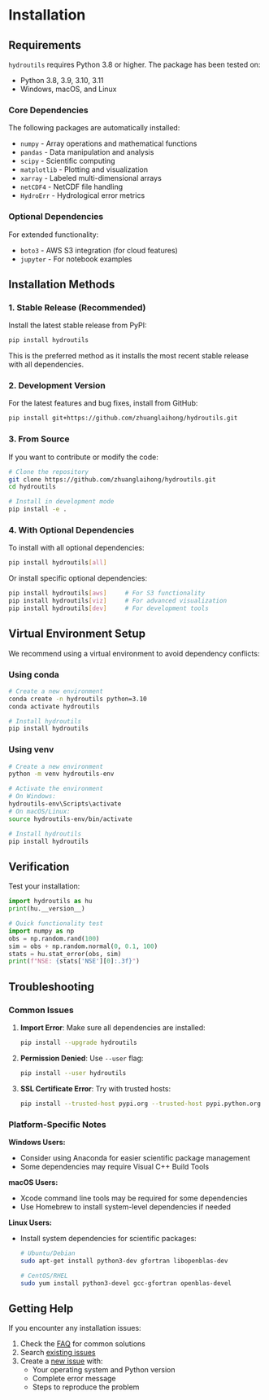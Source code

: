 # Installation

## Requirements

`hydroutils` requires Python 3.8 or higher. The package has been tested on:

- Python 3.8, 3.9, 3.10, 3.11
- Windows, macOS, and Linux

### Core Dependencies

The following packages are automatically installed:

- `numpy` - Array operations and mathematical functions
- `pandas` - Data manipulation and analysis
- `scipy` - Scientific computing
- `matplotlib` - Plotting and visualization
- `xarray` - Labeled multi-dimensional arrays
- `netCDF4` - NetCDF file handling
- `HydroErr` - Hydrological error metrics

### Optional Dependencies

For extended functionality:

- `boto3` - AWS S3 integration (for cloud features)
- `jupyter` - For notebook examples

## Installation Methods

### 1. Stable Release (Recommended)

Install the latest stable release from PyPI:

```bash
pip install hydroutils
```

This is the preferred method as it installs the most recent stable release with all dependencies.

### 2. Development Version

For the latest features and bug fixes, install from GitHub:

```bash
pip install git+https://github.com/zhuanglaihong/hydroutils.git
```

### 3. From Source

If you want to contribute or modify the code:

```bash
# Clone the repository
git clone https://github.com/zhuanglaihong/hydroutils.git
cd hydroutils

# Install in development mode
pip install -e .
```

### 4. With Optional Dependencies

To install with all optional dependencies:

```bash
pip install hydroutils[all]
```

Or install specific optional dependencies:

```bash
pip install hydroutils[aws]     # For S3 functionality
pip install hydroutils[viz]     # For advanced visualization
pip install hydroutils[dev]     # For development tools
```

## Virtual Environment Setup

We recommend using a virtual environment to avoid dependency conflicts:

### Using conda

```bash
# Create a new environment
conda create -n hydroutils python=3.10
conda activate hydroutils

# Install hydroutils
pip install hydroutils
```

### Using venv

```bash
# Create a new environment
python -m venv hydroutils-env

# Activate the environment
# On Windows:
hydroutils-env\Scripts\activate
# On macOS/Linux:
source hydroutils-env/bin/activate

# Install hydroutils
pip install hydroutils
```

## Verification

Test your installation:

```python
import hydroutils as hu
print(hu.__version__)

# Quick functionality test
import numpy as np
obs = np.random.rand(100)
sim = obs + np.random.normal(0, 0.1, 100)
stats = hu.stat_error(obs, sim)
print(f"NSE: {stats['NSE'][0]:.3f}")
```

## Troubleshooting

### Common Issues

1. **Import Error**: Make sure all dependencies are installed:
   ```bash
   pip install --upgrade hydroutils
   ```

2. **Permission Denied**: Use `--user` flag:
   ```bash
   pip install --user hydroutils
   ```

3. **SSL Certificate Error**: Try with trusted hosts:
   ```bash
   pip install --trusted-host pypi.org --trusted-host pypi.python.org hydroutils
   ```

### Platform-Specific Notes

**Windows Users:**
- Consider using Anaconda for easier scientific package management
- Some dependencies may require Visual C++ Build Tools

**macOS Users:**
- Xcode command line tools may be required for some dependencies
- Use Homebrew to install system-level dependencies if needed

**Linux Users:**
- Install system dependencies for scientific packages:
  ```bash
  # Ubuntu/Debian
  sudo apt-get install python3-dev gfortran libopenblas-dev
  
  # CentOS/RHEL
  sudo yum install python3-devel gcc-gfortran openblas-devel
  ```

## Getting Help

If you encounter any installation issues:

1. Check the [FAQ](faq.md) for common solutions
2. Search [existing issues](https://github.com/zhuanglaihong/hydroutils/issues)
3. Create a [new issue](https://github.com/zhuanglaihong/hydroutils/issues/new) with:
   - Your operating system and Python version
   - Complete error message
   - Steps to reproduce the problem

